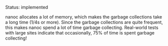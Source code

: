 Status: implemented

nanoc allocates a lot of memory, which makes the garbage collections take a long time (1/4s or more). Since the garbage collections are quite frequent, this makes nanoc spend a lot of time garbage collecting. Real-world tests with large sites indicate that occasionally, 75% of time is spent garbage collecting!
